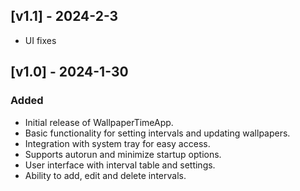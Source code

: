 ## [v1.1] - 2024-2-3
- UI fixes

## [v1.0] - 2024-1-30

### Added
- Initial release of WallpaperTimeApp.
- Basic functionality for setting intervals and updating wallpapers.
- Integration with system tray for easy access.
- Supports autorun and minimize startup options.
- User interface with interval table and settings.
- Ability to add, edit and delete intervals.
